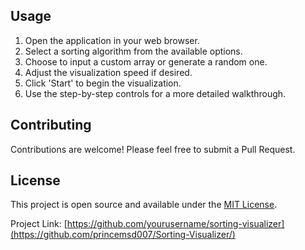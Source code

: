 ## Usage
1. Open the application in your web browser.
2. Select a sorting algorithm from the available options.
3. Choose to input a custom array or generate a random one.
4. Adjust the visualization speed if desired.
5. Click 'Start' to begin the visualization.
6. Use the step-by-step controls for a more detailed walkthrough.

## Contributing
Contributions are welcome! Please feel free to submit a Pull Request.

## License
This project is open source and available under the [MIT License](LICENSE).



Project Link: [https://github.com/yourusername/sorting-visualizer](https://github.com/princemsd007/Sorting-Visualizer/)
